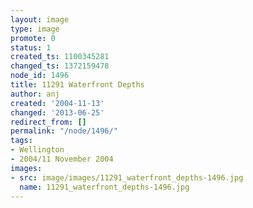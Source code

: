 ```yaml
---
layout: image
type: image
promote: 0
status: 1
created_ts: 1100345281
changed_ts: 1372159478
node_id: 1496
title: 11291 Waterfront Depths
author: anj
created: '2004-11-13'
changed: '2013-06-25'
redirect_from: []
permalink: "/node/1496/"
tags:
- Wellington
- 2004/11 November 2004
images:
- src: image/images/11291_waterfront_depths-1496.jpg
  name: 11291_waterfront_depths-1496.jpg
---
```


